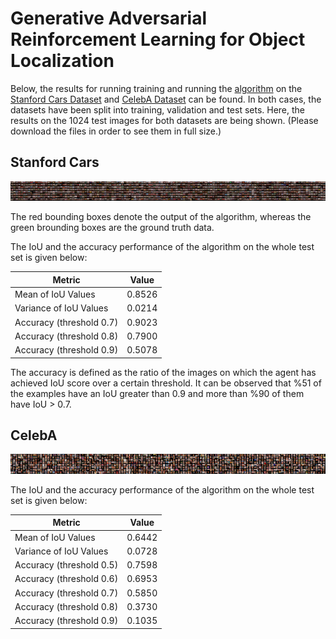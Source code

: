 # Generative Adversarial Reinforcement Learning for Object Localization

Below, the results for running training and running the [algorithm](https://ieeexplore.ieee.org/document/8451788) on the [Stanford Cars Dataset](https://ai.stanford.edu/~jkrause/cars/car_dataset.html) and [CelebA Dataset](http://mmlab.ie.cuhk.edu.hk/projects/CelebA.html) can be found. In both cases, the datasets have been split into training, validation and test sets. Here, the results on the 1024 test images for both datasets are being shown. (Please download the files in order to see them in full size.)

## Stanford Cars

![1024 Test Images (Stanford Cars)](test_index_stanford.jpg)

The red bounding boxes denote the output of the algorithm, whereas the green brounding boxes are the ground truth data. 

The IoU and the accuracy performance of the algorithm on the whole test set is given below: 

| Metric                    | Value  |
| ------------------------- |:------:|
| Mean of IoU Values        | 0.8526 |
| Variance of IoU Values    | 0.0214 |
| Accuracy (threshold 0.7)  | 0.9023 |
| Accuracy (threshold 0.8)  | 0.7900 |
| Accuracy (threshold 0.9)  | 0.5078 |

The accuracy is defined as the ratio of the images on which the agent has achieved IoU score over a certain threshold. It can be observed that %51 of the examples have an IoU greater than 0.9 and more than %90 of them have IoU > 0.7.

## CelebA

![1024 Test Images (CelebA)](test_index_celeba.jpg)

The IoU and the accuracy performance of the algorithm on the whole test set is given below: 

| Metric                    | Value  |
| ------------------------- |:------:|
| Mean of IoU Values        | 0.6442 |
| Variance of IoU Values    | 0.0728 |
| Accuracy (threshold 0.5)  | 0.7598 |
| Accuracy (threshold 0.6)  | 0.6953 |
| Accuracy (threshold 0.7)  | 0.5850 |
| Accuracy (threshold 0.8)  | 0.3730 |
| Accuracy (threshold 0.9)  | 0.1035 |
